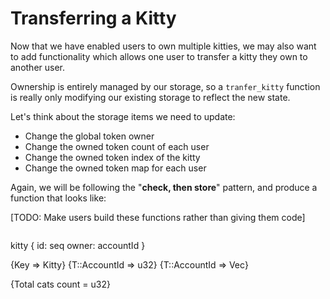 Transferring a Kitty
===

Now that we have enabled users to own multiple kitties, we may also want to add functionality which allows one user to transfer a kitty they own to another user.

Ownership is entirely managed by our storage, so a `tranfer_kitty` function is really only modifying our existing storage to reflect the new state.

Let's think about the storage items we need to update:

 - Change the global token owner
 - Change the owned token count of each user
 - Change the owned token index of the kitty
 - Change the owned token map for each user

Again, we will be following the "**check, then store**" pattern, and produce a function that looks like:

[TODO: Make users build these functions rather than giving them code]

```

```

kitty {
    id: seq
    owner: accountId
}

{Key => Kitty}
{T::AccountId => u32}
{T::AccountId => Vec<Key>}

{Total cats count = u32}

